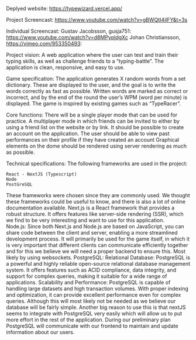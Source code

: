 Deplyed website:
https://typewizard.vercel.app/

Project Screencast:
https://www.youtube.com/watch?v=gBWQtI4ilFY&t=3s

Individual Screencast:
Gustav Jacobsson, gusja751: https://www.youtube.com/watch?v=d8MPypldgXc
Johan Christiansson, https://vimeo.com/953350493: 


Project vision:
A web application where the user can test and train their typing skills, as well as challenge friends to a “typing-battle”. The application is clean, responsive, and easy to use.

Game specification:
The application generates X random words from a set dictionary. These are displayed to the user, and the goal is to write the words correctly as fast as possible. Written words are marked as correct or incorrect, and by the end of the round the user’s WPM (word per minute) is displayed. The game is inspired by existing games such as “TypeRacer”.


Core functions:
There will be a single player mode that can be used for practice.
A multiplayer mode in which friends can be invited to either by using a friend list on the website or by link.
It should be possible to create an account on the application. 
The user should be able to view past performances on their profile if they have created an account
Graphical elements on the dome should be rendered using server rendering as much as possible.

Technical specifications:
The following frameworks are used in the project:

	React - NextJS (Typescript)
	Node
	PostGreSQL

These frameworks were chosen since they are commonly used. We thought these frameworks could be useful to know, and there is also a lot of online documentation available. 
Next.js is a React framework that provides a robust structure. It offers features like server-side rendering (SSR), which we find to be very interesting and want to use for this application.  
Node.js: Since both Next.js and Node.js are based on JavaScript, you can share code between the client and server, enabling a more streamlined development process. It will primarily be used for the game itself, in which it is very important that different clients can communicate efficiently together and for this we believe we will need a proper backend to ensure this. Most likely by using websockets. 
PostgreSQL:
 Relational Database: PostgreSQL is a powerful and highly reliable open-source relational database management system. It offers features such as ACID compliance, data integrity, and support for complex queries, making it suitable for a wide range of applications.
Scalability and Performance: PostgreSQL is capable of handling large datasets and high transaction volumes. With proper indexing and optimization, it can provide excellent performance even for complex queries. Although this will most likely not be needed as we believe our database will be fairly simple. Another big reason to use this is that nextJS seems to integrate with PostgreSQL very easily which will allow us to put more effort in the rest of the application.
During our preliminary plan PostgreSQL will communicate with our frontend to maintain and update information about our users.
